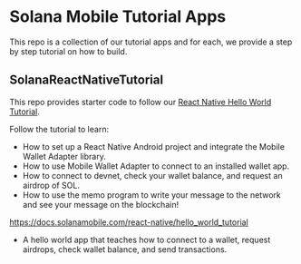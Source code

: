 # Solana Mobile Tutorial Apps
This repo is a collection of our tutorial apps and for each, we provide a step by step tutorial on how to build.

## SolanaReactNativeTutorial

This repo provides starter code to follow our [React Native Hello World Tutorial](https://docs.solanamobile.com/react-native/hello_world_tutorial).


Follow the tutorial to learn:
- How to set up a React Native Android project and integrate the Mobile Wallet Adapter library.
- How to use Mobile Wallet Adapter to connect to an installed wallet app.
- How to connect to devnet, check your wallet balance, and request an airdrop of SOL.
- How to use the memo program to write your message to the network and see your message on the blockchain!


https://docs.solanamobile.com/react-native/hello_world_tutorial
- A hello world app that teaches how to connect to a wallet, request airdrops, check wallet balance, and send transactions.
